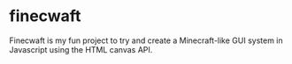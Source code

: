 # finecwaft
Finecwaft is my fun project to try and create a Minecraft-like GUI system in Javascript using the HTML canvas API.
